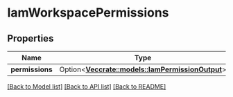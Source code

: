 # IamWorkspacePermissions

## Properties

Name | Type | Description | Notes
------------ | ------------- | ------------- | -------------
**permissions** | Option<[**Vec<crate::models::IamPermissionOutput>**](IamPermissionOutput.md)> |  | [optional]

[[Back to Model list]](../README.md#documentation-for-models) [[Back to API list]](../README.md#documentation-for-api-endpoints) [[Back to README]](../README.md)


